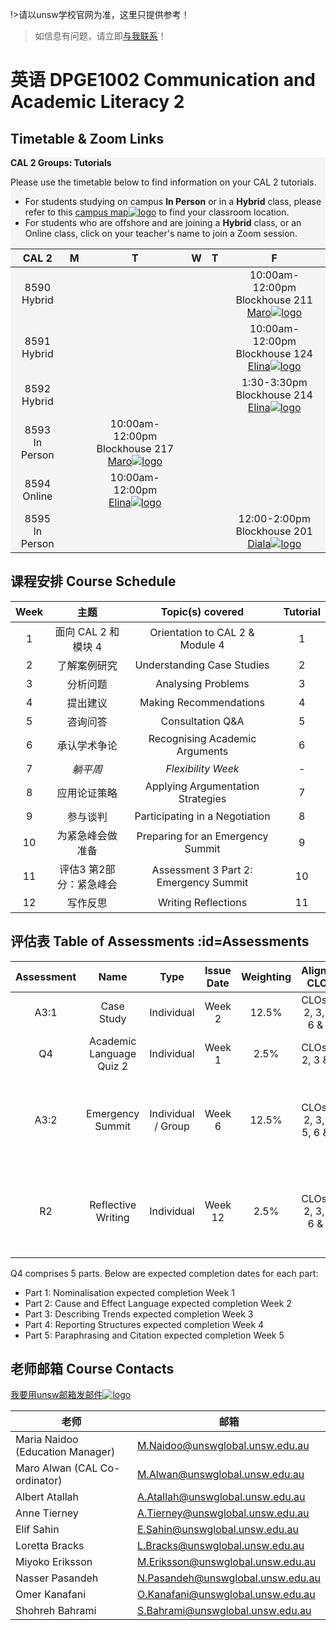 
!>请以unsw学校官网为准，这里只提供参考！ 

>如信息有问题，请立即[与我联系](https://www.unsw.vip/#/help/?id=关于我)！

# 英语 DPGE1002 Communication and Academic Literacy 2

## Timetable & Zoom Links

<div style="background-color: rgb(245 245 245)">

  **CAL 2 Groups: Tutorials**

  Please use the timetable below to find information on your CAL 2 tutorials.

  - For students studying on campus **In Person** or in a **Hybrid** class, please refer to this [campus map![logo](../../../logosvg01.svg)](https://www.estate.unsw.edu.au/sites/default/files/documents/Kensington%20Campus%20Map.pdf) to find your classroom location.
  - For students who are offshore and are joining a **Hybrid** class, or an Online class, click on your teacher's name to join a Zoom session.

  |CAL 2|M|T|W|T|F|
  |:--:|:--:|:--:|:--:|:--:|:--:|
  |8590<br>Hybrid|||||10:00am-12:00pm<br>Blockhouse 211<br>[Maro![logo](../../../logosvg01.svg)](https://unsw.zoom.us/j/83361064553)|
  |8591<br>Hybrid|||||10:00am-12:00pm<br>Blockhouse 124<br>[Elina![logo](../../../logosvg01.svg)](https://unsw.zoom.us/s/88099988261)|
  |8592<br>Hybrid|||||1:30-3:30pm<br>Blockhouse 214<br>[Elina![logo](../../../logosvg01.svg)](https://unsw.zoom.us/s/88099988261)|
  |8593<br>In Person||10:00am-12:00pm<br>Blockhouse 217<br>[Maro![logo](../../../logosvg01.svg)](https://unsw.zoom.us/s/83361064553)||||
  |8594<br>Online||10:00am-12:00pm<br>[Elina![logo](../../../logosvg01.svg)](https://unsw.zoom.us/s/88099988261)|
  |8595<br>In Person|||||12:00-2:00pm<br>Blockhouse 201<br>[Diala![logo](../../../logosvg01.svg)](https://unsw.zoom.us/j/82646863636)

</div>

## 课程安排 Course Schedule

|Week|主题|Topic(s) covered|Tutorial|
|:--:|:--:|:--:|:--:|
|1|面向 CAL 2 和模块 4|Orientation to CAL 2 & Module 4|1|
|2|了解案例研究|Understanding Case Studies|2|
|3|	分析问题|Analysing Problems|3|
|4|	提出建议|Making Recommendations|4|
|5|咨询问答|Consultation Q&A|5|
|6|承认学术争论|Recognising Academic Arguments|6|
|7|_躺平周_|_Flexibility Week_|-|
|8|应用论证策略|Applying Argumentation Strategies|7|
|9|参与谈判|Participating in a Negotiation|8|
|10|为紧急峰会做准备|Preparing for an Emergency Summit|9|
|11|评估3 第2部分：紧急峰会|Assessment 3 Part 2: Emergency Summit|10|
|12|写作反思|Writing Reflections|11|

## 评估表 Table of Assessments :id=Assessments

|Assessment|Name|Type|Issue Date|Weighting|Aligned CLOs|Due Date|Feedback Date|
|:--:|:--:|:--:|:--:|:--:|:--:|:--:|:--:|
|A3:1|Case Study|Individual|Week 2|12.5%|CLOs 1, 2, 3, 4, 6 & 7|Monday 9:00 in Week 6|Week 9|
|Q4|Academic Language Quiz 2|Individual|Week 1 |2.5% |CLOs 1, 2, 3 & 7 |Monday 9:00 in Week 8| _Moodle Gradebook_ |
|A3:2|Emergency Summit|Individual / Group|Week 6|12.5%|CLOs 1, 2, 3, 4, 5, 6 & 7|Week 11 Tutorial 10 <br> _* check schedule closer to date_ |Week 12|
|R2|Reflective Writing|Individual|Week 12|2.5%|CLOs 1, 2, 3, 4, 6 & 7|Week 12 Tutorial 11 <br>_* check schedule closer to date_ |Week 13|

  Q4 comprises 5 parts. Below are expected completion dates for each part:
   - Part 1: Nominalisation expected completion Week 1
   - Part 2: Cause and Effect Language expected completion Week 2
   - Part 3: Describing Trends expected completion Week 3
   - Part 4: Reporting Structures expected completion Week 4
   - Part 5: Paraphrasing and Citation expected completion Week 5


## 老师邮箱 Course Contacts

[我要用unsw邮箱发邮件![logo](../../../logosvg01.svg)](https://student.unsw.edu.au/email)

|老师|邮箱|
|--|--|
|Maria Naidoo (Education Manager)|M.Naidoo@unswglobal.unsw.edu.au|
|Maro Alwan (CAL Co-ordinator)|M.Alwan@unswglobal.unsw.edu.au|
|Albert Atallah|A.Atallah@unswglobal.unsw.edu.au|
|Anne Tierney|A.Tierney@unswglobal.unsw.edu.au|
|Elif Sahin|E.Sahin@unswglobal.unsw.edu.au|
|Loretta Bracks|L.Bracks@unswglobal.unsw.edu.au|
|Miyoko Eriksson|M.Eriksson@unswglobal.unsw.edu.au|
|Nasser Pasandeh|N.Pasandeh@unswglobal.unsw.edu.au|
|Omer Kanafani|O.Kanafani@unswglobal.unsw.edu.au|
|Shohreh Bahrami|S.Bahrami@unswglobal.unsw.edu.au|